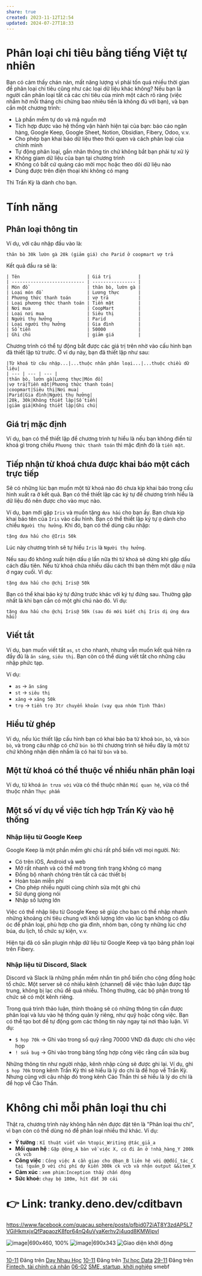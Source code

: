 ```yaml
---
share: true
created: 2023-11-12T12:54
updated: 2024-07-27T18:33
---
```

# Phân loại chi tiêu bằng tiếng Việt tự nhiên
Bạn có cảm thấy chán nản, mất năng lượng vì phải tốn quá nhiều thời gian để phân loại chi tiêu cũng như các loại dữ liệu khác không? Nếu bạn là người cần phân loại tất cả các chi tiêu của mình một cách rõ ràng (việc nhắm hờ mỗi tháng chi chừng bao nhiêu tiền là không đủ với bạn), và bạn cần một chương trình:

* Là phần mềm tự do và mã nguồn mở
* Tích hợp được vào hệ thống vận hành hiện tại của bạn: báo cáo ngân hàng, Google Keep, Google Sheet, Notion, Obsidian, Fibery, Odoo, v.v.
* Cho phép bạn khai báo dữ liệu theo thói quen và cách phân loại của chính mình
* Tự động phân loại, gắn nhãn thông tin chứ không bắt bạn phải tự xử lý
* Không giam dữ liệu của bạn tại chương trình
* Không có bất cứ quảng cáo mời mọc hoặc theo dõi dữ liệu nào
* Dùng được trên điện thoại khi không có mạng

Thì Trấn Kỳ là dành cho bạn.
# Tính năng
## Phân loại thông tin

Ví dụ, với câu nhập đầu vào là:

```
thăn bò 30k lườn gà 20k (giảm giá) cho Parid ở coopmart vợ trả 
```

Kết quả đầu ra sẽ là:
```
| Tên                         | Giá trị          |
| --------------------------- | ---------------- |
| Món đồ                      | thăn bò, lườn gà |
| Loại món đồ                 | Lương thực       |
| Phương thức thanh toán      | vợ trả           |
| Loại phương thức thanh toán | Tiền mặt         |
| Nơi mua                     | CoopMart         |
| Loại nơi mua                | Siêu thị         |
| Người thụ hưởng             | Parid            |
| Loại người thụ hưởng        | Gia đình         |
| Số tiền                     | 50000            |
| Ghi chú                     | giảm giá         |
```
Chương trình có thể tự động bắt được các giá trị trên nhờ vào cấu hình bạn đã thiết lập từ trước. Ở ví dụ này, bạn đã thiết lập như sau:
```
|Từ khoá từ câu nhập...|...thuộc nhãn phân loại...|...thuộc chiều dữ liệu|
| --- | --- | --- |
|thăn bò, lườn gà|Lương thực|Món đồ|
|vợ trả|Tiền mặt|Phương thức thanh toán|
|coopmart|Siêu thị|Nơi mua|
|Parid|Gia đình|Người thụ hưởng|
|20k, 30k|Không thiết lập|Số tiền|
|giảm giá|Không thiết lập|Ghi chú|
```
## Giá trị mặc định

Ví dụ, bạn có thể thiết lập để chương trình tự hiểu là nếu bạn không điền từ khoá gì trong chiều `Phương thức thanh toán` thì mặc định đó là `tiền mặt`.

## Tiếp nhận từ khoá chưa được khai báo một cách trực tiếp

Sẽ có những lúc bạn muốn một từ khoá nào đó chưa kịp khai báo trong cấu hình xuất ra ở kết quả. Bạn có thể thiết lập các ký tự để chương trình hiểu là dữ liệu đó nên được cho vào mục nào.

Ví dụ, bạn mới gặp `Iris` và muốn tặng `dưa hấu` cho bạn ấy. Bạn chưa kịp khai báo tên của `Iris` vào cấu hình. Bạn có thể thiết lập ký tự `@` dành cho chiều `Người thụ hưởng`. Khi đó, bạn có thể dùng câu nhập:

```
tặng dưa hấu cho @Iris 50k
```

Lúc này chương trình sẽ tự hiểu `Iris` là `Người thụ hưởng`.

Nếu sau đó không xuất hiện dấu `@` lần nữa thì từ khoá sẽ dừng khi gặp dấu cách đầu tiên. Nếu từ khoá chứa nhiều dấu cách thì bạn thêm một dấu `@` nữa ở ngay cuối. Ví dụ:

```
tặng dưa hấu cho @chị Iris@ 50k
```

Bạn có thể khai báo ký tự đứng trước khác với ký tự đứng sau. Thường gặp nhất là khi bạn cần có một ghi chú nào đó. Ví dụ:

```
tặng dưa hấu cho @chị Iris@ 50k (sau đó mới biết chị Iris dị ứng dưa hấu)
```

## Viết tắt

Ví dụ, bạn muốn viết tắt `as`, `st` cho nhanh, nhưng vẫn muốn kết quả hiện ra đầy đủ là `ăn sáng`, `siêu thị`. Bạn còn có thể dùng viết tắt cho những câu nhập phức tạp.

Ví dụ:

* `as` → `ăn sáng`
* `st` → `siêu thị`
* `xăng` → `xăng 50k`
* `trọ` → `tiền trọ 3tr chuyển khoản (vay qua nhóm Tình Thân)`

## Hiểu từ ghép

Ví dụ, nếu lúc thiết lập cấu hình bạn có khai báo ba từ khoá `bún`, `bò`, và `bún bò`, và trong câu nhập có chữ `bún bò` thì chương trình sẽ hiểu đây là một từ chứ không nhận diện nhầm là có hai từ `bún` và `bò`.

## Một từ khoá có thể thuộc về nhiều nhãn phân loại

Ví dụ, từ khoá `ăn trưa với` vừa có thể thuộc nhãn `Mối quan hệ`, vừa có thể thuộc nhãn `Thực phẩm`

## Một số ví dụ về việc tích hợp Trấn Kỳ vào hệ thống
### Nhập liệu từ Google Keep
Google Keep là một phần mềm ghi chú rất phổ biến với mọi người. Nó:
- Có trên iOS, Android và web
- Mở rất nhanh và có thể mở trong tình trạng không có mạng
- Đồng bộ nhanh chóng trên tất cả các thiết bị
- Hoàn toàn miễn phí
- Cho phép nhiều người cùng chỉnh sửa một ghi chú
- Sử dụng giọng nói
- Nhập số lượng lớn

Việc có thể nhập liệu từ Google Keep sẽ giúp cho bạn có thể nhập nhanh những khoảng chi tiêu chung với khối lượng lớn vào lúc bạn không có đầu óc để phân loại, phù hợp cho gia đình, nhóm bạn, công ty những lúc chợ búa, du lịch, tổ chức sự kiện, v.v.

Hiện tại đã có sẵn plugin nhập dữ liệu từ Google Keep và tạo bảng phân loại trên Fibery. 

### Nhập liệu từ Discord, Slack
Discord và Slack là những phần mềm nhắn tin phổ biến cho cộng đồng hoặc tổ chức. Một server sẽ có nhiều kênh (channel) để việc thảo luận được tập trung, không bị lạc chủ đề quá nhiều. Thông thường, các bộ phận trong tổ chức sẽ có một kênh riêng.

Trong quá trình thảo luận, thỉnh thoảng sẽ có những thông tin cần được phân loại và lưu vào hệ thống quản lý riêng, như quỹ hoặc công việc. Bạn có thể tạo bot để tự động gom các thông tin này ngay tại nơi thảo luận. Ví dụ:
- `$ họp 70k` → Ghi vào trong sổ quỹ rằng 70000 VND đã được chi cho việc họp
- `! sửa bug` → Ghi vào trong bảng tổng hợp công việc rằng cần sửa bug

Những thông tin như người nhập, kênh nhập cũng sẽ được ghi lại. Ví dụ, ghi `$ họp 70k` trong kênh Trấn Kỳ thì sẽ hiểu là lý do chi là để họp về Trấn Kỳ. Nhưng cũng với câu nhập đó trong kênh Cảo Thần thì sẽ hiểu là lý do chi là để họp về Cảo Thần.

# Không chỉ mỗi phân loại thu chi

Thật ra, chương trình này không hẳn nên được đặt tên là "Phân loại thu chi", vì bạn còn có thể dùng nó để phân loại nhiều thứ khác. Ví dụ:

* **Ý tưởng** : `Kĩ thuật viết văn %topic_Writing @tác_giả_a`
* **Mối quan hệ** : `Gặp @ông_A bàn về việc X, có đi ăn ở !nhà_hàng_Y 200k ck vcb`
* **Công việc** : `Công việc A cần giao cho @bạn_B liên hệ với @@đối_tác_C tại !quán_D với chi phí dự kiến 300k ck vcb và nhận output &&item_X`
* **Cảm xúc** : `xem phim:Inception thấy chấn động`
* **Sức khoẻ:**  `chạy bộ 100m, hít đất 30 cái`

# 👉 Link: tranky.deno.dev/cditbavn

https://www.facebook.com/quacau.sphere/posts/pfbid072iAT8Y3zdAP5L7VGiHkmxjxQfPapaozK8fpr64nQ4uVyaKerhv2j4uqd8KMWipvl

![image|690x460, 100%](https://daynhauhoc.s3.dualstack.ap-southeast-1.amazonaws.com/optimized/3X/3/0/3051a1b98cab382e9bcd3e5bccf81d2e973f3f17_2_1035x690.jpeg) 
![image|690x343](https://daynhauhoc.s3.dualstack.ap-southeast-1.amazonaws.com/optimized/3X/9/9/99e14fce9d0bcda573db5aae334ad4e71bd2035f_2_1035x514.jpeg) 
![Giao diện khởi động](https://i.imgur.com/rBe2iQ9.png)

---
[10-11](10-11.md) Đăng trên [Dạy Nhau Học](D%E1%BA%A1y%20Nhau%20H%E1%BB%8Dc.md) 
[10-11](10-11.md) Đăng trên [Tự học Data](T%E1%BB%B1%20h%E1%BB%8Dc%20Data.md) 
[29-11](29-11.md) Đăng trên [Fintech, tài chính cá nhân](Fintech,%20t%C3%A0i%20ch%C3%ADnh%20c%C3%A1%20nh%C3%A2n.md) 
[06-02](06-02.md) [SME, startup, khởi nghiệp](SME,%20startup,%20kh%E1%BB%9Fi%20nghi%E1%BB%87p.md) smebf
